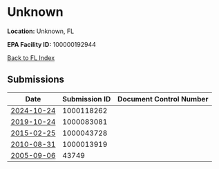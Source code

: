 # Unknown

**Location:** Unknown, FL

**EPA Facility ID:** 100000192944

[Back to FL Index](../../index.md)

## Submissions

| Date | Submission ID | Document Control Number |
|------|--------------|-------------------------|
| [2024-10-24](submissions/1000118262.md) | 1000118262 |  |
| [2019-10-24](submissions/1000083081.md) | 1000083081 |  |
| [2015-02-25](submissions/1000043728.md) | 1000043728 |  |
| [2010-08-31](submissions/1000013919.md) | 1000013919 |  |
| [2005-09-06](submissions/43749.md) | 43749 |  |
